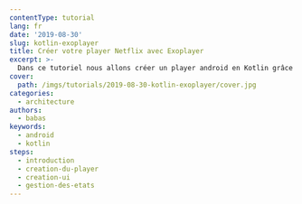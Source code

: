 ```yaml
---
contentType: tutorial
lang: fr
date: '2019-08-30'
slug: kotlin-exoplayer
title: Créer votre player Netflix avec Exoplayer
excerpt: >-
  Dans ce tutoriel nous allons créer un player android en Kotlin grâce à Exoplayer, pour pouvoir lire une vidéo locale mp4.
cover:
  path: /imgs/tutorials/2019-08-30-kotlin-exoplayer/cover.jpg
categories:
  - architecture
authors:
  - babas
keywords:
  - android
  - kotlin
steps:
  - introduction
  - creation-du-player
  - creation-ui
  - gestion-des-etats
---
```


